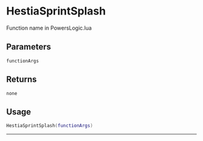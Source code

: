 # HestiaSprintSplash
Function name in PowersLogic.lua
## Parameters
`functionArgs`
## Returns
`none`
## Usage
```lua
HestiaSprintSplash(functionArgs)
```
---

